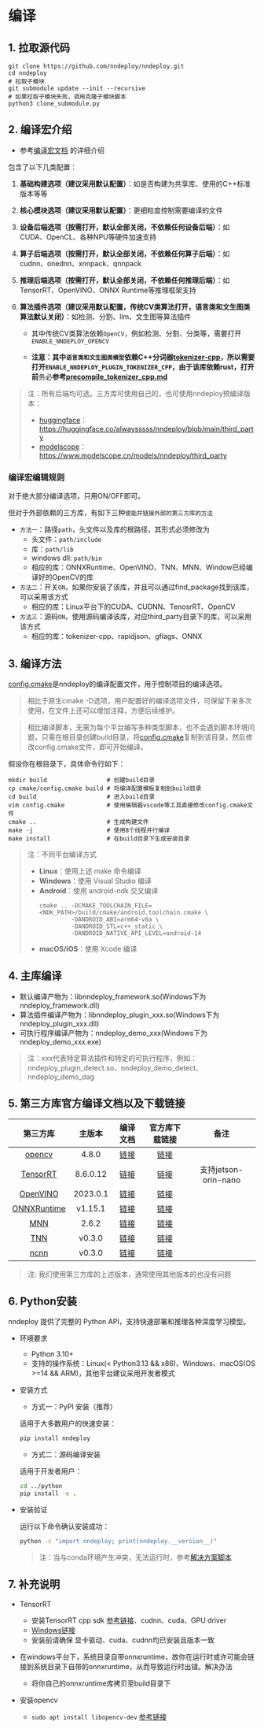 # 编译


## 1. 拉取源代码

```shell
git clone https://github.com/nndeploy/nndeploy.git
cd nndeploy
# 拉取子模块
git submodule update --init --recursive
# 如果拉取子模块失败，调用克隆子模块脚本
python3 clone_submodule.py
```


## 2. 编译宏介绍

+ 参考[编译宏文档](./build_macro.md) 的详细介绍

包含了以下几类配置：

1. **基础构建选项（建议采用默认配置）**：如是否构建为共享库、使用的C++标准版本等等
2. **核心模块选项（建议采用默认配置）**：更细粒度控制需要编译的文件
3. **设备后端选项（按需打开，默认全部关闭，不依赖任何设备后端）**：如CUDA、OpenCL、各种NPU等硬件加速支持
4. **算子后端选项（按需打开，默认全部关闭，不依赖任何算子后端）**：如cudnn、onednn、xnnpack、qnnpack
5. **推理后端选项（按需打开，默认全部关闭，不依赖任何推理后端）**：如TensorRT、OpenVINO、ONNX Runtime等推理框架支持
6. **算法插件选项（建议采用默认配置，传统CV类算法打开，语言类和文生图类算法默认关闭）**：如检测、分割、llm、文生图等算法插件

    + 其中传统CV类算法依赖`OpenCV`，例如检测、分割、分类等，需要打开`ENABLE_NNDEPLOY_OPENCV`

    + **注意：其中`语言类和文生图类模型`依赖C++分词器[tokenizer-cpp](https://github.com/mlc-ai/tokenizers-cpp)，所以需要打开`ENABLE_NNDEPLOY_PLUGIN_TOKENIZER_CPP`，由于该库依赖rust，打开前**务必**参考[precompile_tokenizer_cpp.md](./precompile_tokenizer_cpp.md)**

> 注：所有后端均可选。三方库可使用自己的，也可使用nndeploy预编译版本：
> + [huggingface](https://huggingface.co/alwaysssss/nndeploy/blob/main/third_party)：https://huggingface.co/alwaysssss/nndeploy/blob/main/third_party
> + [modelscope](https://www.modelscope.cn/models/nndeploy/third_party)：https://www.modelscope.cn/models/nndeploy/third_party


### 编译宏编辑规则

对于绝大部分编译选项，只用ON/OFF即可。

但对于外部依赖的三方库，有如下三种`使能并链接外部的第三方库的方法`

+ `方法一`：路径`path`，头文件以及库的根路径，其形式必须修改为
  + 头文件：`path/include`
  + 库：`path/lib `
  + windows dll: `path/bin`
  + 相应的库：ONNXRuntime、OpenVINO、TNN、MNN、Window已经编译好的OpenCV的库
+ `方法二`：开关`ON`，如果你安装了该库，并且可以通过find_package找到该库，可以采用该方式
  + 相应的库：Linux平台下的CUDA、CUDNN、TenosrRT、OpenCV
+ `方法三`：源码`ON`，使用源码编译该库，对应third_party目录下的库，可以采用该方式
  + 相应的库：tokenizer-cpp、rapidjson、gflags、ONNX

## 3. 编译方法

[config.cmake](../../../cmake/config.cmake)是nndeploy的编译配置文件，用于控制项目的编译选项。

> 相比于原生cmake -D选项，用户配置好的编译选项文件，可保留下来多次使用，在文件上还可以增加注释，方便后续维护。

> 相比编译脚本，无需为每个平台编写多种类型脚本，也不会遇到脚本环境问题，只需在根目录创建build目录，将[config.cmake](../../../cmake/config.cmake)复制到该目录，然后修改config.cmake文件，即可开始编译。

假设你在根目录下，具体命令行如下：

```shell
mkdir build                 # 创建build目录
cp cmake/config.cmake build # 将编译配置模板复制到build目录
cd build                    # 进入build目录
vim config.cmake            # 使用编辑器vscode等工具直接修改config.cmake文件
cmake ..                    # 生成构建文件
make -j                     # 使用8个线程并行编译
make install                # 在build目录下生成安装目录
```

> 注：不同平台编译方式
> - **Linux**：使用上述 make 命令编译
> - **Windows**：使用 Visual Studio 编译
> - **Android**：使用 android-ndk 交叉编译
>   ```shell
>   cmake .. -DCMAKE_TOOLCHAIN_FILE=<NDK_PATH>/build/cmake/android.toolchain.cmake \
>            -DANDROID_ABI=arm64-v8a \
>            -DANDROID_STL=c++_static \
>            -DANDROID_NATIVE_API_LEVEL=android-14
>   ```
> - **macOS/iOS**：使用 Xcode 编译


## 4. 主库编译

+ 默认编译产物为：libnndeploy_framework.so(Windows下为nndeploy_framework.dll)
+ 算法插件编译产物为：libnndeploy_plugin_xxx.so(Windows下为nndeploy_plugin_xxx.dll)
+ 可执行程序编译产物为：nndeploy_demo_xxx(Windows下为nndeploy_demo_xxx.exe)

> 注：xxx代表特定算法插件和特定的可执行程序，例如：nndeploy_plugin_detect.so、nndeploy_demo_detect、nndeploy_demo_dag  

## 5. 第三方库官方编译文档以及下载链接

|                        第三方库                         |  主版本  |                                          编译文档                                           |                                                                               官方库下载链接                                                                               |         备注         |
| :-----------------------------------------------------: | :------: | :-----------------------------------------------------------------------------------------: | :------------------------------------------------------------------------------------------------------------------------------------------------------------------------: | :------------------: |
|       [opencv](https://github.com/opencv/opencv)        |  4.8.0   |                           [链接](https://opencv.org/get-started/)                           |                                                                  [链接](https://opencv.org/get-started/)                                                                   |                      |
|     [TensorRT](https://github.com/NVIDIA/TensorRT)      | 8.6.0.12 |  [链接](https://docs.nvidia.com/deeplearning/tensorrt/install-guide/index.html#installing)  |                                                            [链接](https://developer.nvidia.com/zh-cn/tensorrt)                                                             | 支持jetson-orin-nano |
| [OpenVINO](https://github.com/openvinotoolkit/openvino) | 2023.0.1 |      [链接](https://github.com/openvinotoolkit/openvino/blob/master/docs/dev/build.md)      | [链接](https://www.intel.com/content/www/us/en/developer/tools/openvino-toolkit/download.html?ENVIRONMENT=RUNTIME&OP_SYSTEM=MACOS&VERSION=v_2023_0_1&DISTRIBUTION=ARCHIVE) |                      |
| [ONNXRuntime](https://github.com/microsoft/onnxruntime) | v1.15.1  | [链接](https://github.com/DefTruth/lite.ai.toolkit/blob/main/docs/ort/ort_useful_api.zh.md) |                                                   [链接](https://github.com/microsoft/onnxruntime/releases/tag/v1.15.1)                                                    |                      |
|          [MNN](https://github.com/alibaba/MNN)          |  2.6.2   |            [链接](https://mnn-docs.readthedocs.io/en/latest/compile/engine.html)            |                                                         [链接](https://github.com/alibaba/MNN/releases/tag/2.6.0)                                                          |                      |
|          [TNN](https://github.com/Tencent/TNN)          |  v0.3.0  |          [链接](https://github.com/Tencent/TNN/blob/master/doc/cn/user/compile.md)          |                                                         [链接](https://github.com/Tencent/TNN/releases/tag/v0.3.0)                                                         |                      |
|        [ncnn](https://github.com/Tencent/ncnn/)         |  v0.3.0  |            [链接](https://github.com/Tencent/ncnn/tree/master/docs/how-to-build)            |                                                       [链接](https://github.com/Tencent/ncnn/releases/tag/20230816)                                                        |                      |


> 注: 我们使用第三方库的上述版本，通常使用其他版本的也没有问题

## 6. Python安装

nndeploy 提供了完整的 Python API，支持快速部署和推理各种深度学习模型。

- 环境要求

  - Python 3.10+
  - 支持的操作系统：Linux(< Python3.13 && x86)、Windows、macOS(OS >=14 && ARM)，其他平台建议采用开发者模式

+ 安装方式

  + 方式一：PyPI 安装（推荐）

  适用于大多数用户的快速安装：

  ```bash
  pip install nndeploy
  ```

  + 方式二：源码编译安装

  适用于开发者用户：

  ```bash
  cd ../python
  pip install -e .
  ```

- 安装验证

  运行以下命令确认安装成功：

  ```bash
  python -c "import nndeploy; print(nndeploy.__version__)"
  ```

  > 注：当与conda环境产生冲突，无法运行时，参考[解决方案脚本](https://github.com/nndeploy/nndeploy/blob/main/tool/script/fixed_sys_conda.sh)

## 7. 补充说明    

- TensorRT
  - 安装TensorRT cpp sdk [参考链接](https://docs.nvidia.com/deeplearning/tensorrt/install-guide/index.html#installing-debian)、cudnn、cuda、GPU driver
  - [Windows链接](https://zhuanlan.zhihu.com/p/476679322)
  - 安装前请确保 显卡驱动、cuda、cudnn均已安装且版本一致


- 在windows平台下，系统目录自带onnxruntime，故你在运行时或许可能会链接到系统目录下自带的onnxruntime，从而导致运行时出错。解决办法
  - 将你自己的onnxruntime库拷贝至build目录下


- 安装opencv
  - `sudo apt install libopencv-dev` [参考链接](https://cloud.tencent.com/developer/article/1657529)
      
      
      

  
